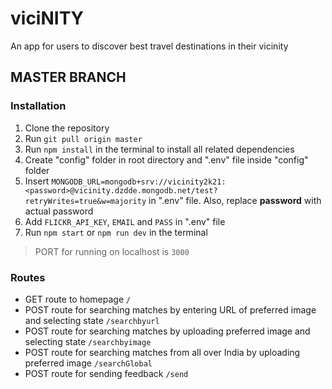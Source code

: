 # viciNITY
An app for users to discover best travel destinations in their vicinity

## MASTER BRANCH
### Installation
1. Clone the repository
2. Run `git pull origin master`
3. Run `npm install` in the terminal to install all related dependencies
4. Create "config" folder in root directory and ".env" file inside "config" folder
5. Insert `MONGODB_URL=mongodb+srv://vicinity2k21:<password>@vicinity.dzdde.mongodb.net/test?retryWrites=true&w=majority` in ".env" file. Also, replace **password** with actual password
6. Add `FLICKR_API_KEY`, `EMAIL` and `PASS` in ".env" file
7. Run `npm start` or `npm run dev` in the terminal
> PORT for running on localhost is `3000`

### Routes
- GET route to homepage  `/`
- POST route for searching matches by entering URL of preferred image and selecting state  `/searchbyurl`
- POST route for searching matches by uploading preferred image and selecting state  `/searchbyimage`
- POST route for searching matches from all over India by uploading preferred image  `/searchGlobal`
- POST route for sending feedback  `/send`
